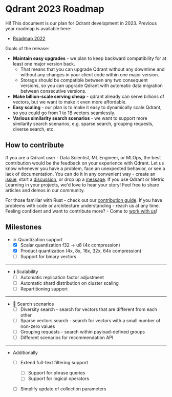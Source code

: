# Qdrant 2023 Roadmap

Hi!
This document is our plan for Qdrant development in 2023.
Previous year roadmap is available here:

* [Roadmap 2022](roadmap-2022.md)

Goals of the release:

* **Maintain easy upgrades** - we plan to keep backward compatibility for at least one major version back. 
  * That means that you can upgrade Qdrant without any downtime and without any changes in your client code within one major version.
  * Storage should be compatible between any two consequent versions, so you can upgrade Qdrant with automatic data migration between consecutive versions.
* **Make billion-scale serving cheap** - qdrant already can serve billions of vectors, but we want to make it even more affordable.
* **Easy scaling** - our plan is to make it easy to dynamically scale Qdrant, so you could go from 1 to 1B vectors seamlessly.
* **Various similarity search scenarios** - we want to support more similarity search scenarios, e.g. sparse search, grouping requests, diverse search, etc.

## How to contribute

If you are a Qdrant user - Data Scientist, ML Engineer, or MLOps, the best contribution would be the feedback on your experience with Qdrant.
Let us know whenever you have a problem, face an unexpected behavior, or see a lack of documentation.
You can do it in any convenient way - create an [issue](https://github.com/qdrant/qdrant/issues), start a [discussion](https://github.com/qdrant/qdrant/discussions), or drop up a [message](https://discord.gg/tdtYvXjC4h).
If you use Qdrant or Metric Learning in your projects, we'd love to hear your story! Feel free to share articles and demos in our community.

For those familiar with Rust - check out our [contribution guide](https://github.com/qdrant/qdrant/blob/master/CONTRIBUTING.md).
If you have problems with code or architecture understanding - reach us at any time.
Feeling confident and want to contribute more? - Come to [work with us](https://qdrant.join.com/)!

## Milestones

* :atom_symbol: Quantization support
  * [x] Scalar quantization f32 -> u8 (4x compression)
  * [x] Product quantization (4x, 8x, 16x, 32x, 64x compression)
  * [ ] Support for binary vectors

---

* :arrow_double_up: Scalability
  * [ ] Automatic replication factor adjustment
  * [ ] Automatic shard distribution on cluster scaling
  * [ ] Repartitioning support

---

* :eyes: Search scenarios
  * [ ] Diversity search - search for vectors that are different from each other
  * [ ] Sparse vectors search - search for vectors with a small number of non-zero values
  * [ ] Grouping requests - search within payload-defined groups
  * [ ] Different scenarios for recommendation API

---
    
* Additionally
  * [ ] Extend full-text filtering support
    * [ ] Support for phrase queries
    * [ ] Support for logical operators
  * [ ] Simplify update of collection parameters

